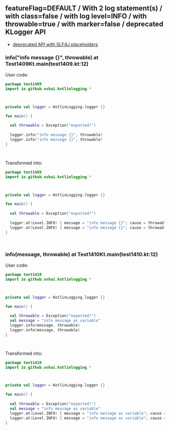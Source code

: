 ## featureFlag=DEFAULT / With 2 log statement(s) / with class=false / with log level=INFO / with throwable=true / with marker=false / deprecated KLogger API

* [deprecated API with SLF4J placeholders](deprecated-slf4j-placeholders.md)

###  info("info message {}", throwable) at Test1409Kt.main(test1409.kt:12)

User code:
```kotlin
package test1409
import io.github.oshai.kotlinlogging.*



private val logger = KotlinLogging.logger {}

fun main() {
  
  val throwable = Exception("expected!")
  
  logger.info("info message {}", throwable)
  logger.info("info message {}", throwable)
}




```
  
Transformed into:
```kotlin
package test1409
import io.github.oshai.kotlinlogging.*



private val logger = KotlinLogging.logger {}

fun main() {
  
  val throwable = Exception("expected!")
  
  logger.at(Level.INFO) { message = "info message {}"; cause = throwable; internalCompilerData = KLoggingEventBuilder.InternalCompilerData(messageTemplate = "\"info message {}\"", className = "test1409.Test1409Kt", methodName = "main", fileName = "test1409.kt", lineNumber = 12)
  logger.at(Level.INFO) { message = "info message {}"; cause = throwable; internalCompilerData = KLoggingEventBuilder.InternalCompilerData(messageTemplate = "\"info message {}\"", className = "test1409.Test1409Kt", methodName = "main", fileName = "test1409.kt", lineNumber = 13)
}




```

###  info(message, throwable) at Test1410Kt.main(test1410.kt:12)

User code:
```kotlin
package test1410
import io.github.oshai.kotlinlogging.*



private val logger = KotlinLogging.logger {}

fun main() {
  
  val throwable = Exception("expected!")
  val message = "info message as variable"
  logger.info(message, throwable)
  logger.info(message, throwable)
}




```
  
Transformed into:
```kotlin
package test1410
import io.github.oshai.kotlinlogging.*



private val logger = KotlinLogging.logger {}

fun main() {
  
  val throwable = Exception("expected!")
  val message = "info message as variable"
  logger.at(Level.INFO) { message = "info message as variable"; cause = throwable; internalCompilerData = KLoggingEventBuilder.InternalCompilerData(messageTemplate = "message", className = "test1410.Test1410Kt", methodName = "main", fileName = "test1410.kt", lineNumber = 12)
  logger.at(Level.INFO) { message = "info message as variable"; cause = throwable; internalCompilerData = KLoggingEventBuilder.InternalCompilerData(messageTemplate = "message", className = "test1410.Test1410Kt", methodName = "main", fileName = "test1410.kt", lineNumber = 13)
}




```
